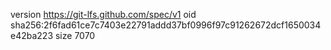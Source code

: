 version https://git-lfs.github.com/spec/v1
oid sha256:2f6fad61ce7c7403e22791addd37bf0996f97c91262672dcf1650034e42ba223
size 7070

